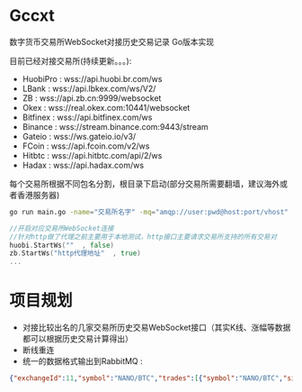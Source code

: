 # Gccxt
数字货币交易所WebSocket对接历史交易记录 Go版本实现

目前已经对接交易所(持续更新。。。):

* HuobiPro :  wss://api.huobi.br.com/ws
* LBank    :  wss://api.lbkex.com/ws/V2/
* ZB       :  wss://api.zb.cn:9999/websocket
* Okex     :  wss://real.okex.com:10441/websocket
* Bitfinex :  wss://api.bitfinex.com/ws
* Binance  :  wss://stream.binance.com:9443/stream
* Gateio   :  wss://ws.gateio.io/v3/
* FCoin    :  wss://api.fcoin.com/v2/ws
* Hitbtc   :  wss://api.hitbtc.com/api/2/ws
* Hadax    :  wss://api.hadax.com/ws

每个交易所根据不同包名分割，根目录下启动(部分交易所需要翻墙，建议海外或者香港服务器)
```bash
go run main.go -name="交易所名字" -mq="amqp://user:pwd@host:port/vhost"
```
```go
//开启对应交易所WebSocket连接 
//针对http做了代理之前主要用于本地测试，http接口主要请求交易所支持的所有交易对
huobi.StartWs(""  , false)
zb.StartWs("http代理地址"  , true)
...
```

# 项目规划
* 对接比较出名的几家交易所历史交易WebSocket接口（其实K线、涨幅等数据都可以根据历史交易计算得出）
* 断线重连
* 统一的数据格式输出到RabbitMQ :
```json
{"exchangeId":11,"symbol":"NANO/BTC","trades":[{"symbol":"NANO/BTC","side":"buy","amount":"12.84000000","price":"0.00037230","timestamp":"1536910985284"}],"exchange":"binance"}
```

